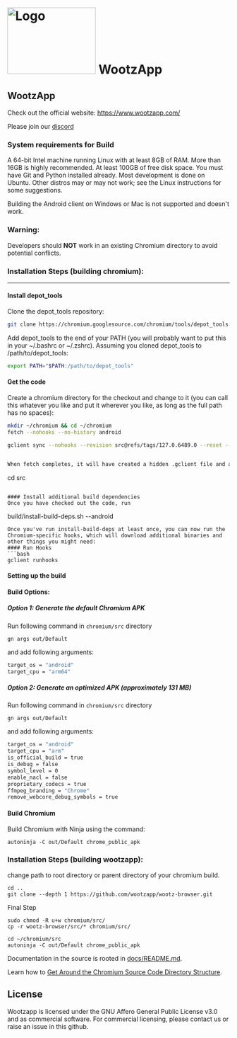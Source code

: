 # <img src="https://www.wootzapp.com/image/logo2.png" alt="Logo" width="200" height="150"> WootzApp

## WootzApp

Check out the official website: https://www.wootzapp.com/

Please join our [discord](https://discord.gg/n9dqrRzJ8V)

### System requirements for Build
A 64-bit Intel machine running Linux with at least 8GB of RAM. More than 16GB is highly recommended.
At least 100GB of free disk space.
You must have Git and Python installed already.
Most development is done on Ubuntu. Other distros may or may not work; see the Linux instructions for some suggestions.

Building the Android client on Windows or Mac is not supported and doesn't work.
### Warning:
Developers should **NOT** work in an existing Chromium directory to avoid potential conflicts.


### Installation Steps (building chromium):
<hr/>

#### Install depot_tools
Clone the depot_tools repository:

```bash
git clone https://chromium.googlesource.com/chromium/tools/depot_tools.git
```

Add depot_tools to the end of your PATH (you will probably want to put this in your ~/.bashrc or ~/.zshrc). Assuming you cloned depot_tools to /path/to/depot_tools:
```bash
export PATH="$PATH:/path/to/depot_tools"
```
#### Get the code
Create a chromium directory for the checkout and change to it (you can call this whatever you like and put it wherever you like, as long as the full path has no spaces):
```bash
mkdir ~/chromium && cd ~/chromium
fetch --nohooks --no-history android

gclient sync --nohooks --revision src@refs/tags/127.0.6489.0 --reset --upstream -D --force --no-history


When fetch completes, it will have created a hidden .gclient file and a directory called src in the working directory. The remaining instructions assume you have switched to the src directory:
```
cd src
```

#### Install additional build dependencies
Once you have checked out the code, run
```
build/install-build-deps.sh --android
```
Once you've run install-build-deps at least once, you can now run the Chromium-specific hooks, which will download additional binaries and other things you might need:
#### Run Hooks
```bash
gclient runhooks
```

#### Setting up the build

#### Build Options:

##### Option 1: Generate the default Chromium APK
Run following command in ```chromium/src``` directory 
```
gn args out/Default
```

and add following arguments:


```bash
target_os = "android"
target_cpu = "arm64"
```

##### Option 2: Generate an optimized APK (approximately 131 MB)

Run following command in ```chromium/src``` directory 
```
gn args out/Default
```
 and add following arguments:


```bash
target_os = "android"
target_cpu = "arm"
is_official_build = true
is_debug = false
symbol_level = 0
enable_nacl = false
proprietary_codecs = true
ffmpeg_branding = "Chrome"
remove_webcore_debug_symbols = true
```

#### Build Chromium
Build Chromium with Ninja using the command:
```
autoninja -C out/Default chrome_public_apk
```
### Installation Steps (building wootzapp):
change path to root directory or parent directory of your chromium build.
```
cd ..
git clone --depth 1 https://github.com/wootzapp/wootz-browser.git
```
Final Step
```
sudo chmod -R u+w chromium/src/
cp -r wootz-browser/src/* chromium/src/

cd ~/chromium/src
autoninja -C out/Default chrome_public_apk
```

Documentation in the source is rooted in [docs/README.md](docs/README.md).

Learn how to [Get Around the Chromium Source Code Directory
Structure](https://www.chromium.org/developers/how-tos/getting-around-the-chrome-source-code).


## License

Wootzapp  is licensed under the GNU Affero General Public License v3.0 and as commercial software. For commercial licensing, please contact us or raise an issue in this github.

